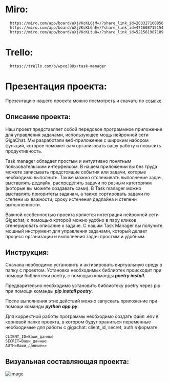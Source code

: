 # Miro: 
      https://miro.com/app/board/uXjVKcKL6jM=/?share_link_id=203327160856
      https://miro.com/app/board/uXjVKcKL6nE=/?share_link_id=471608715154
      https://miro.com/app/board/uXjVKcKLtu8=/?share_link_id=521561907189
# Trello: 
      https://trello.com/b/wpxqJ8Ux/task-manager
# Презентация проекта:
Презентацию нашего проекта можно посмотреть и скачать по [ссылке](https://docs.google.com/presentation/d/1AxDzEGu3xth5HSrdCPVll_4yFl1-fQoc8b9SjeULM-A/edit#slide=id.g2d05589262a_0_125).
## Описание проекта:
Наш проект представляет собой передовое программное приложение для управления задачами, использующее мощь нейронной сети GigaChat. Мы разработали веб-приложение с широким набором функций, которое поможет вам организовать вашу работу и повысить продуктивность.

Task manager обладает простым и интуитивно понятным пользовательским интерфейсом. В нашем приложении вы без труда можете записывать предстоящие события или задачи, которые необходимо выполнить. Также можно отслеживать выполнение задач, выставлять дедлайн, распределять задачи по разным категориям (которые вы можете создавать сами). В Task manager можно выставлять приоритеты задачам, а также сортировать задачи по степени их важности, сроку истечения дедлайна и степени выполненности.

Важной особенностью проекта является интеграция нейронной сети Gigachat, с помощью которой можно удобно в пару кликов сгенерировать описание к задаче.
С нашим Task Manager вы получите мощный инструмент для управления задачами, который делает процесс организации и выполнения задач простым и удобным.


## Инструкция:
Сначала необходимо установить и активировать виртуальную среду в папку с проектом. Установка необходимых библиотек происходит при помощи библиотеки poetry, с помощью команды ***poetry install***.

Предварительно необходимо установить библиотеку poetry через pip при помощи команды ***pip install poetry***.

После выполнения этих действий можно запускать приложение при помощи команды ***python app.py***.

Для корректной работы программы необходимо создать файл .env в корневой папке проекта, в котором будут храниться переменные необходимые для работы с gigachat: client_id, secret, auth в формате
```
CLIENT_ID=Ваши_данные
SECRET=Ваши_данные
AUTH=Ваши_данные==
 ```
## Визуальная составляющая проекта:
![image](https://github.com/Rissochek/task_manager/assets/146011723/5fe6b4cc-54c3-425a-927d-f8255b8ca6e6)
